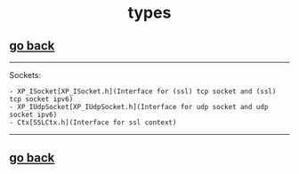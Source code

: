 <h1 align="center"> types </h1>

## [go back](Wiki.md)
---

Sockets:

    - XP_ISocket[XP_ISocket.h](Interface for (ssl) tcp socket and (ssl) tcp socket ipv6) 
    - XP_IUdpSocket[XP_IUdpSocket.h](Interface for udp socket and udp socket ipv6)
    - Ctx[SSLCtx.h](Interface for ssl context)

---
## [go back](Wiki.md)
